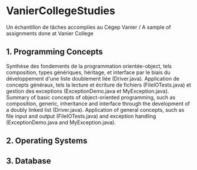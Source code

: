 # VanierCollegeStudies
 Un échantillon de tâches accomplies au Cégep Vanier / A sample of assignments done at Vanier College

## 1. Programming Concepts
  Synthèse des fondements de la programmation orientée-object, tels composition, types génériques, héritage, et interface par le biais du développement d'une liste doublement liée (Driver.java). Application de concepts généraux, tels la lecture et écriture de fichiers (FileIOTests.java) et gestion des exceptions (ExceptionDemo.java et MyException.java).
  Summary of basic concepts of object-oriented programming, such as composition, generic, inheritance and interface through the development of a doubly linked list (Driver.java). Application of general concepts, such as file input and output (FileIOTests.java) and exception handling (ExceptionDemo.java and MyException.java).

## 2. Operating Systems

## 3. Database
